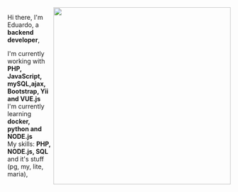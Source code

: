 <img class="column" src="https://www.capthronetechnologies.com/assets/images/web-application-development.png" min-width="400px" max-width="400px" width="400px" align="right">

<div align="left" class="column-text">
<p class="column-text"> 
	Hi there, I'm Eduardo, a <strong>backend developer</strong>,

I'm currently working with <strong> PHP, JavaScript, mySQL,ajax, Bootstrap, Yii and VUE.js </strong><br> I'm currently learning <strong> docker, python and NODE.js </strong> <br>My skills: <strong> PHP, NODE.js, SQL </strong> and it's stuff (pg, my, lite, maria), <strong>

</p>

<style> 
.column
{
  min-width:  400px !important;
}
.column-text
{
  min-width: 600px !important;
}
</style>

